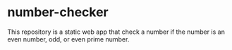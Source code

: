 # number-checker
This repository is a static web app that check a number if the number is an even number, odd, or even prime number.